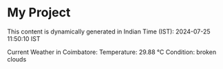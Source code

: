 # My Project

This content is dynamically generated in Indian Time (IST): 2024-07-25 11:50:10 IST


Current Weather in Coimbatore:
Temperature: 29.88 °C
Condition: broken clouds
